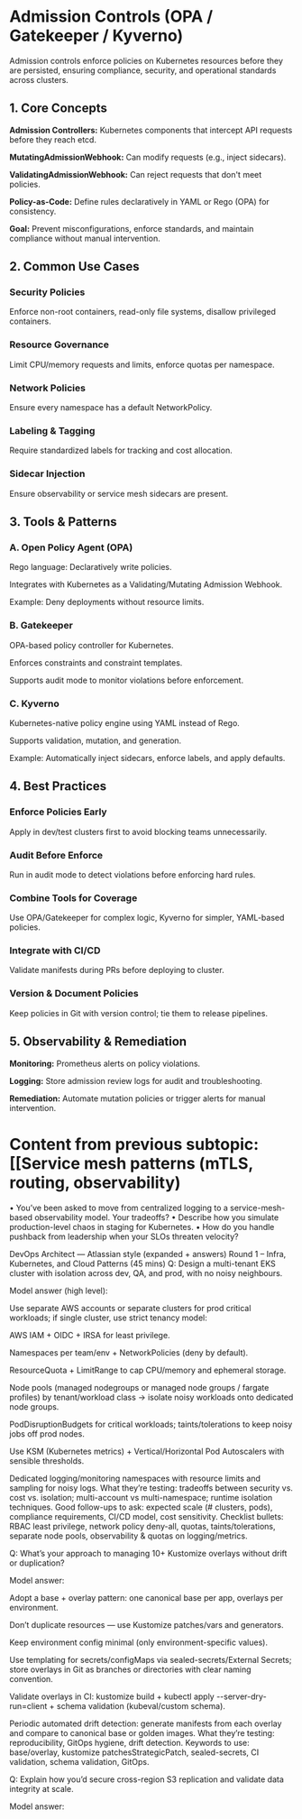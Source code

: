 # Admission Controls (OPA / Gatekeeper / Kyverno)

Admission controls enforce policies on Kubernetes resources before they are persisted, ensuring compliance, security, and operational standards across clusters.

## 1. Core Concepts

**Admission Controllers:** Kubernetes components that intercept API requests before they reach etcd.

**MutatingAdmissionWebhook:** Can modify requests (e.g., inject sidecars).

**ValidatingAdmissionWebhook:** Can reject requests that don't meet policies.

**Policy-as-Code:** Define rules declaratively in YAML or Rego (OPA) for consistency.

**Goal:** Prevent misconfigurations, enforce standards, and maintain compliance without manual intervention.

## 2. Common Use Cases

### Security Policies

Enforce non-root containers, read-only file systems, disallow privileged containers.

### Resource Governance

Limit CPU/memory requests and limits, enforce quotas per namespace.

### Network Policies

Ensure every namespace has a default NetworkPolicy.

### Labeling & Tagging

Require standardized labels for tracking and cost allocation.

### Sidecar Injection

Ensure observability or service mesh sidecars are present.

## 3. Tools & Patterns

### A. Open Policy Agent (OPA)

Rego language: Declaratively write policies.

Integrates with Kubernetes as a Validating/Mutating Admission Webhook.

Example: Deny deployments without resource limits.

### B. Gatekeeper

OPA-based policy controller for Kubernetes.

Enforces constraints and constraint templates.

Supports audit mode to monitor violations before enforcement.

### C. Kyverno

Kubernetes-native policy engine using YAML instead of Rego.

Supports validation, mutation, and generation.

Example: Automatically inject sidecars, enforce labels, and apply defaults.

## 4. Best Practices

### Enforce Policies Early

Apply in dev/test clusters first to avoid blocking teams unnecessarily.

### Audit Before Enforce

Run in audit mode to detect violations before enforcing hard rules.

### Combine Tools for Coverage

Use OPA/Gatekeeper for complex logic, Kyverno for simpler, YAML-based policies.

### Integrate with CI/CD

Validate manifests during PRs before deploying to cluster.

### Version & Document Policies

Keep policies in Git with version control; tie them to release pipelines.

## 5. Observability & Remediation

**Monitoring:** Prometheus alerts on policy violations.

**Logging:** Store admission review logs for audit and troubleshooting.

**Remediation:** Automate mutation policies or trigger alerts for manual intervention.

# Content from previous subtopic: [[Service mesh patterns (mTLS, routing, observability)

• You’ve been asked to move from centralized logging to a service-mesh-based observability model. Your tradeoffs?
• Describe how you simulate production-level chaos in staging for Kubernetes.
• How do you handle pushback from leadership when your SLOs threaten velocity?

DevOps Architect — Atlassian style (expanded + answers)
Round 1 – Infra, Kubernetes, and Cloud Patterns (45 mins)
Q: Design a multi-tenant EKS cluster with isolation across dev, QA, and prod, with no noisy neighbours.

Model answer (high level):

Use separate AWS accounts or separate clusters for prod critical workloads; if single cluster, use strict tenancy model:

AWS IAM + OIDC + IRSA for least privilege.

Namespaces per team/env + NetworkPolicies (deny by default).

ResourceQuota + LimitRange to cap CPU/memory and ephemeral storage.

Node pools (managed nodegroups or managed node groups / fargate profiles) by tenant/workload class → isolate noisy workloads onto dedicated node groups.

PodDisruptionBudgets for critical workloads; taints/tolerations to keep noisy jobs off prod nodes.

Use KSM (Kubernetes metrics) + Vertical/Horizontal Pod Autoscalers with sensible thresholds.

Dedicated logging/monitoring namespaces with resource limits and sampling for noisy logs.
What they’re testing: tradeoffs between security vs. cost vs. isolation; multi-account vs multi-namespace; runtime isolation techniques.
Good follow-ups to ask: expected scale (# clusters, pods), compliance requirements, CI/CD model, cost sensitivity.
Checklist bullets: RBAC least privilege, network policy deny-all, quotas, taints/tolerations, separate node pools, observability & quotas on logging/metrics.

Q: What’s your approach to managing 10+ Kustomize overlays without drift or duplication?

Model answer:

Adopt a base + overlay pattern: one canonical base per app, overlays per environment.

Don’t duplicate resources — use Kustomize patches/vars and generators.

Keep environment config minimal (only environment-specific values).

Use templating for secrets/configMaps via sealed-secrets/External Secrets; store overlays in Git as branches or directories with clear naming convention.

Validate overlays in CI: kustomize build + kubectl apply --server-dry-run=client + schema validation (kubeval/custom schema).

Periodic automated drift detection: generate manifests from each overlay and compare to canonical base or golden images.
What they’re testing: reproducibility, GitOps hygiene, drift detection.
Keywords to use: base/overlay, kustomize patchesStrategicPatch, sealed-secrets, CI validation, schema validation, GitOps.

Q: Explain how you’d secure cross-region S3 replication and validate data integrity at scale.

Model answer: